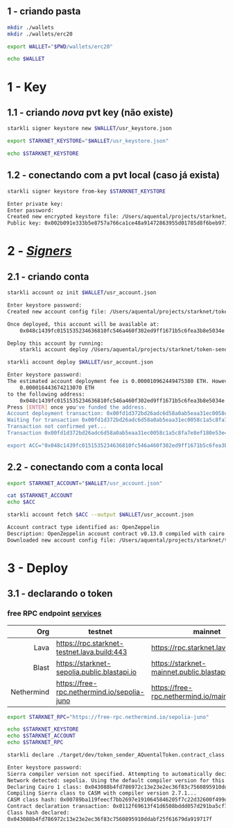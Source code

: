 ## 1 - criando pasta

```sh
mkdir ./wallets
mkdir ./wallets/erc20

export WALLET="$PWD/wallets/erc20"

echo $WALLET
```

# 1 - Key

## 1.1 - criando _nova_ pvt key (não existe)

```sh
starkli signer keystore new $WALLET/usr_keystore.json

export STARKNET_KEYSTORE="$WALLET/usr_keystore.json"

echo $STARKNET_KEYSTORE
```

## 1.2 - conectando com a pvt local (caso já exista)

```sh
starkli signer keystore from-key $STARKNET_KEYSTORE

Enter private key:
Enter password:
Created new encrypted keystore file: /Users/aquental/projects/starknet/token-sender-erc20-basecamp2/wallets/erc20/usr_keystore.json
Public key: 0x002b091e333b5e8757a766ca1ce48a91472863955d01785d8f6beb971b424ef9
```

# 2 - [_Signers_](https://book.starkli.rs/signers)

## 2.1 - criando conta

```sh
starkli account oz init $WALLET/usr_account.json

Enter keystore password:
Created new account config file: /Users/aquental/projects/starknet/token-sender-erc20-basecamp2/wallets/erc20/usr_account.json

Once deployed, this account will be available at:
    0x048c1439fc0151535234636810fc546a460f302ed9ff1671b5c6fea3b8e5034e

Deploy this account by running:
    starkli account deploy /Users/aquental/projects/starknet/token-sender-erc20-basecamp2/wallets/erc20/usr_account.json

starkli account deploy $WALLET/usr_account.json

Enter keystore password:
The estimated account deployment fee is 0.000010962449475380 ETH. However, to avoid failure, fund at least:
    0.000016443674213070 ETH
to the following address:
    0x048c1439fc0151535234636810fc546a460f302ed9ff1671b5c6fea3b8e5034e
Press [ENTER] once you've funded the address.
Account deployment transaction: 0x00fd1d372bd26adc6d58a0ab5eaa31ec0058c1a5c8fa7e8ef180e53e4acf460d
Waiting for transaction 0x00fd1d372bd26adc6d58a0ab5eaa31ec0058c1a5c8fa7e8ef180e53e4acf460d to confirm. If this process is interrupted, you will need to run `starkli account fetch` to update the account file.
Transaction not confirmed yet...
Transaction 0x00fd1d372bd26adc6d58a0ab5eaa31ec0058c1a5c8fa7e8ef180e53e4acf460d confirmed

export ACC="0x048c1439fc0151535234636810fc546a460f302ed9ff1671b5c6fea3b8e5034e"
```

## 2.2 - conectando com a conta local

```sh
export STARKNET_ACCOUNT="$WALLET/usr_account.json"

cat $STARKNET_ACCOUNT
echo $ACC

starkli account fetch $ACC --output $WALLET/usr_account.json

Account contract type identified as: OpenZeppelin
Description: OpenZeppelin account contract v0.13.0 compiled with cairo v2.6.3
Downloaded new account config file: /Users/aquental/projects/starknet/token-sender-erc20-basecamp2/wallets/erc20/usr_account.json
```

# 3 - Deploy

## 3.1 - declarando o token

### free RPC endpoint [services](https://www.starknet.io/fullnodes-rpc-services/)

|        Org | testnet                                     | mainnet                                     |
| ---------: | ------------------------------------------- | ------------------------------------------- |
|       Lava | https://rpc.starknet-testnet.lava.build:443 | https://rpc.starknet.lava.build:443         |
|      Blast | https://starknet-sepolia.public.blastapi.io | https://starknet-mainnet.public.blastapi.io |
| Nethermind | https://free-rpc.nethermind.io/sepolia-juno | https://free-rpc.nethermind.io/mainnet-juno |

```sh
export STARKNET_RPC="https://free-rpc.nethermind.io/sepolia-juno"

echo $STARKNET_KEYSTORE
echo $STARKNET_ACCOUNT
echo $STARKNET_RPC

starkli declare ./target/dev/token_sender_AQuentalToken.contract_class.json --account $WALLET/usr_account.json

Enter keystore password:
Sierra compiler version not specified. Attempting to automatically decide version to use...
Network detected: sepolia. Using the default compiler version for this network: 2.7.1. Use the --compiler-version flag to choose a different version.
Declaring Cairo 1 class: 0x043088b4fd786972c13e23e2ec36f83c7560895910ddabf25f61679da919717f
Compiling Sierra class to CASM with compiler version 2.7.1...
CASM class hash: 0x00789ba119feecf7bb2697e1910645846205f7c22d32600f499dddc3ad145b5c
Contract declaration transaction: 0x0112f69613f41d6508bddd057d291ba5cf76d415df0738521abc6e90c82ca6ae
Class hash declared:
0x043088b4fd786972c13e23e2ec36f83c7560895910ddabf25f61679da919717f
```
